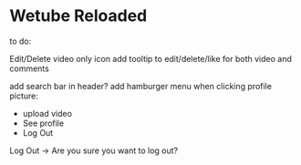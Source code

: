 # Wetube Reloaded

to do:

Edit/Delete video only icon
add tooltip to edit/delete/like for both video and comments

add search bar in header?
add hamburger menu when clicking profile picture:

- upload video
- See profile
- Log Out

Log Out -> Are you sure you want to log out?
